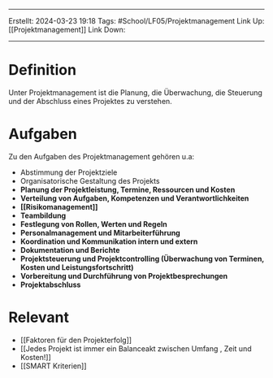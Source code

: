 
--- 
Erstellt: 2024-03-23    19:18 
Tags:  #School/LF05/Projektmanagement
Link Up: [[Projektmanagement]]
Link Down:

--- 

# Definition
Unter Projektmanagement ist die Planung, die Überwachung, die Steuerung und der Abschluss eines Projektes zu verstehen. 

# Aufgaben
Zu den Aufgaben des Projektmanagement gehören u.a:
- Abstimmung der Projektziele
-  Organisatorische Gestaltung des Projekts
-  **Planung der Projektleistung, Termine, Ressourcen und Kosten**
-  **Verteilung von Aufgaben, Kompetenzen und Verantwortlichkeiten**
-  **[[Risikomanagement]]**
-  **Teambildung**
- **Festlegung von Rollen, Werten und Regeln**
-  **Personalmanagement und Mitarbeiterführung**
-  **Koordination und Kommunikation intern und extern**
-  **Dokumentation und Berichte**
-  **Projektsteuerung und Projektcontrolling (Überwachung von Terminen, Kosten und Leistungsfortschritt)**
-  **Vorbereitung und Durchführung von Projektbesprechungen**
-  **Projektabschluss**



# Relevant
- [[Faktoren für den Projekterfolg]]
- [[Jedes Projekt ist immer ein Balanceakt zwischen Umfang , Zeit und Kosten!]]
- [[SMART Kriterien]]

